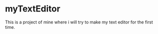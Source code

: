 # myTextEditor
This is a project of mine where i will try to make my text editor for the first time.
